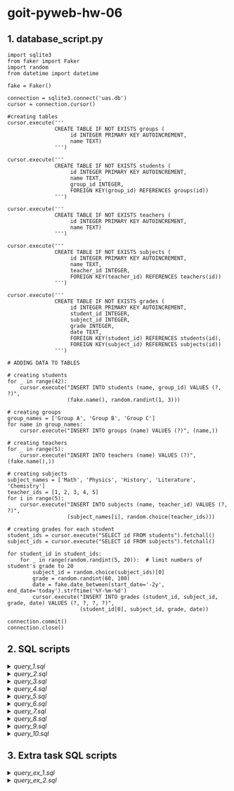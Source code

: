 # goit-pyweb-hw-06

## 1. database_script.py

```
import sqlite3
from faker import Faker
import random
from datetime import datetime

fake = Faker()

connection = sqlite3.connect('uas.db')
cursor = connection.cursor()

#creating tables
cursor.execute('''
               CREATE TABLE IF NOT EXISTS groups (
                    id INTEGER PRIMARY KEY AUTOINCREMENT,
                    name TEXT)
               ''')

cursor.execute('''
               CREATE TABLE IF NOT EXISTS students (
                    id INTEGER PRIMARY KEY AUTOINCREMENT,
                    name TEXT,
                    group_id INTEGER,
                    FOREIGN KEY(group_id) REFERENCES groups(id))
               ''')

cursor.execute('''
               CREATE TABLE IF NOT EXISTS teachers (
                    id INTEGER PRIMARY KEY AUTOINCREMENT,
                    name TEXT)
               ''')

cursor.execute('''
               CREATE TABLE IF NOT EXISTS subjects (
                    id INTEGER PRIMARY KEY AUTOINCREMENT,
                    name TEXT,
                    teacher_id INTEGER,
                    FOREIGN KEY(teacher_id) REFERENCES teachers(id))
               ''')

cursor.execute('''
               CREATE TABLE IF NOT EXISTS grades (
                    id INTEGER PRIMARY KEY AUTOINCREMENT,
                    student_id INTEGER,
                    subject_id INTEGER,
                    grade INTEGER,
                    date TEXT,
                    FOREIGN KEY(student_id) REFERENCES students(id),
                    FOREIGN KEY(subject_id) REFERENCES subjects(id))
               ''')

# ADDING DATA TO TABLES

# creating students
for _ in range(42):
    cursor.execute("INSERT INTO students (name, group_id) VALUES (?, ?)", 
                   (fake.name(), random.randint(1, 3)))

# creating groups
group_names = ['Group A', 'Group B', 'Group C']
for name in group_names:
    cursor.execute("INSERT INTO groups (name) VALUES (?)", (name,))

# creating teachers
for _ in range(5):
    cursor.execute("INSERT INTO teachers (name) VALUES (?)", (fake.name(),))

# creating subjects
subject_names = ['Math', 'Physics', 'History', 'Literature', 'Chemistry']
teacher_ids = [1, 2, 3, 4, 5]
for i in range(5):
    cursor.execute("INSERT INTO subjects (name, teacher_id) VALUES (?, ?)", 
                   (subject_names[i], random.choice(teacher_ids)))

# creating grades for each student
student_ids = cursor.execute("SELECT id FROM students").fetchall()
subject_ids = cursor.execute("SELECT id FROM subjects").fetchall()

for student_id in student_ids:
    for _ in range(random.randint(5, 20)):  # limit numbers of student's grade to 20
        subject_id = random.choice(subject_ids)[0]
        grade = random.randint(60, 100)
        date = fake.date_between(start_date='-2y', end_date='today').strftime('%Y-%m-%d')
        cursor.execute("INSERT INTO grades (student_id, subject_id, grade, date) VALUES (?, ?, ?, ?)", 
                       (student_id[0], subject_id, grade, date))

connection.commit()
connection.close()
```

## 2. SQL scripts

<details>
  <summary><i>query_1.sql</i></summary>

```
SELECT students.name, AVG(grades.grade) AS avg_grade
FROM students
JOIN grades ON students.id = grades.student_id
GROUP BY students.id
ORDER BY avg_grade DESC
LIMIT 5;
```
</details>

<details>
  <summary><i>query_2.sql</i></summary>

```
SELECT s.name, AVG(g.grade) AS avg_grade
FROM students s 
JOIN grades  g ON s.id = g.student_id
JOIN subjects sub ON g.subject_id = sub.id 
WHERE sub.name = 'Physics' -- subject name
GROUP BY s.id
ORDER BY avg_grade DESC
LIMIT 1;
```
</details>

<details>
  <summary><i>query_3.sql</i></summary>

```
SELECT gr.name, AVG(g.grade) AS avg_grade
FROM grades g
JOIN students s ON g.id = s.id
JOIN groups gr ON s.group_id = gr.id
JOIN subjects sub ON g.subject_id = sub.id
WHERE sub.name = 'Math' -- subject name
GROUP BY gr.id;
```
</details>

<details>
  <summary><i>query_4.sql</i></summary>

```
SELECT AVG(grade) AS avg_grade
FROM grades;
```
</details>

<details>
  <summary><i>query_5.sql</i></summary>

```
SELECT sub.name
FROM subjects sub
JOIN teachers t ON sub.teacher_id = t.id
WHERE t.name = 'Brittney Collins'; -- teacher name
```
</details>

<details>
  <summary><i>query_6.sql</i></summary>

```
SELECT s.name
FROM students s 
JOIN groups gr ON s.group_id = gr.id 
WHERE gr.name = "Group A"; -- group name
```
</details>

<details>
  <summary><i>query_7.sql</i></summary>

```
SELECT s.name, g.grade, g.date
FROM grades g
JOIN students s ON g.student_id = s.id
JOIN groups gr ON s.group_id = gr.id
JOIN subjects sub ON g.subject_id = sub.id 
WHERE gr.name = 'Group B' -- group name 
AND sub.name = 'Literature'; -- subject name
```
</details>

<details>
  <summary><i>query_8.sql</i></summary>

```
SELECT AVG(g.grade) AS avg_grade
FROM grades g
JOIN subjects sub ON g.subject_id = sub.id
JOIN teachers t ON sub.teacher_id = t.id
WHERE t.name = "Brittney Collins"; --teacher name
```
</details>

<details>
  <summary><i>query_9.sql</i></summary>

```
SELECT sub.name
FROM grades g
JOIN subjects sub ON g.subject_id = sub.id
JOIn students s ON g.student_id = s.id 
WHERE s.name = "Joseph Bailey MD"; --student name
```
</details>

<details>
  <summary><i>query_10.sql</i></summary>

```
SELECT sub.name
FROM grades g
JOIN subjects sub ON g.subject_id = sub.id 
JOIN students s ON g.student_id = s.id 
JOIN teachers t ON sub.teacher_id = t.id 
WHERE s.name = 'Joseph Bailey MD' -- student name
AND t.name = 'Brittney Collins'; -- teacher name
```
</details>

## 3. Extra task SQL scripts
<details>
  <summary><i>query_ex_1.sql</i></summary>

```
SELECT AVG(g.grade) AS avg_grade
FROM grades g
JOIN subjects sub ON g.subject_id = sub.id
JOIN teachers t ON sub.teacher_id = t.id
JOIN students s ON g.student_id = s.id
WHERE t.name = 'Aaron Lynch'  -- teacher name
AND s.name = 'Andrea Weaver'; -- student name
```
</details>

<details>
  <summary><i>query_ex_2.sql</i></summary>

```
SELECT s.name AS student_name, g.grade, g.date
FROM grades g
JOIN students s ON g.student_id = s.id
JOIN groups gr ON s.group_id = gr.id
JOIN subjects sub ON g.subject_id = sub.id
WHERE gr.name = 'Group C'  -- group name
AND sub.name = 'History'  -- subject name
AND g.date = (
    SELECT MAX(g2.date)
    FROM grades g2
    JOIN students s2 ON g2.student_id = s2.id
    WHERE s2.group_id = gr.id
    AND g2.subject_id = sub.id
);
```
</details>
